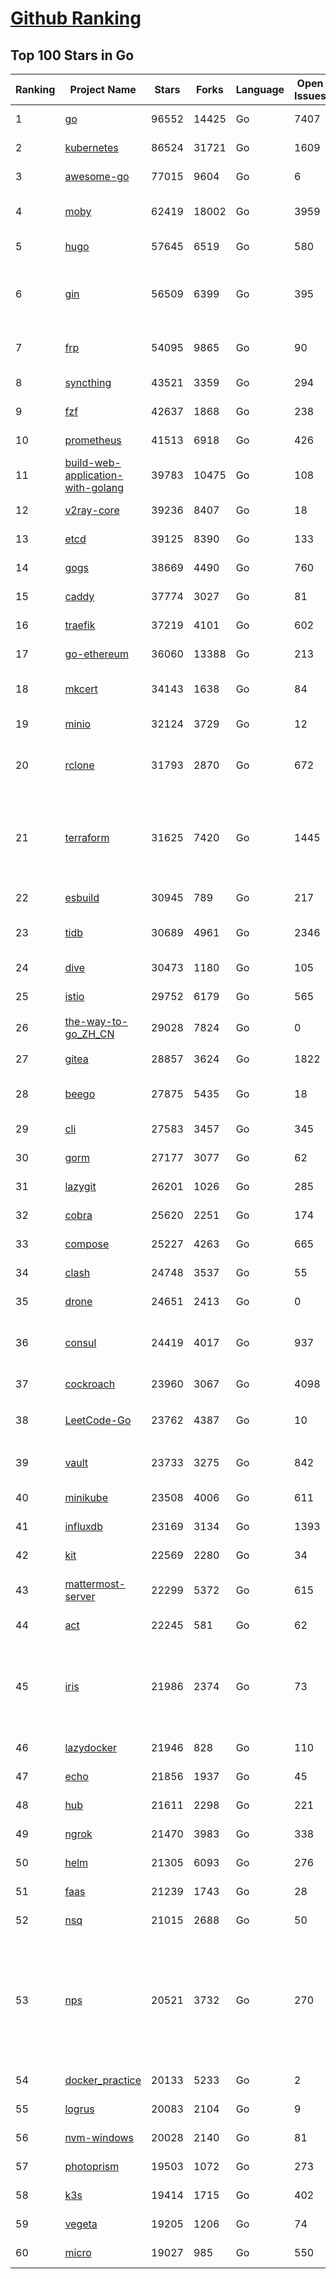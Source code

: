 [Github Ranking](../README.md)
==========

## Top 100 Stars in Go

| Ranking | Project Name | Stars | Forks | Language | Open Issues | Description | Last Commit |
| ------- | ------------ | ----- | ----- | -------- | ----------- | ----------- | ----------- |
| 1 | [go](https://github.com/golang/go) | 96552 | 14425 | Go | 7407 | The Go programming language | 2022-03-16T01:42:39Z |
| 2 | [kubernetes](https://github.com/kubernetes/kubernetes) | 86524 | 31721 | Go | 1609 | Production-Grade Container Scheduling and Management | 2022-03-16T02:50:28Z |
| 3 | [awesome-go](https://github.com/avelino/awesome-go) | 77015 | 9604 | Go | 6 | A curated list of awesome Go frameworks, libraries and software | 2022-03-15T23:48:49Z |
| 4 | [moby](https://github.com/moby/moby) | 62419 | 18002 | Go | 3959 | Moby Project - a collaborative project for the container ecosystem to assemble container-based systems | 2022-03-15T23:54:40Z |
| 5 | [hugo](https://github.com/gohugoio/hugo) | 57645 | 6519 | Go | 580 | The world’s fastest framework for building websites. | 2022-03-15T15:34:55Z |
| 6 | [gin](https://github.com/gin-gonic/gin) | 56509 | 6399 | Go | 395 | Gin is a HTTP web framework written in Go (Golang). It features a Martini-like API with much better performance -- up to 40 times faster. If you need smashing performance, get yourself some Gin. | 2022-03-15T09:42:43Z |
| 7 | [frp](https://github.com/fatedier/frp) | 54095 | 9865 | Go | 90 | A fast reverse proxy to help you expose a local server behind a NAT or firewall to the internet. | 2022-03-15T10:28:31Z |
| 8 | [syncthing](https://github.com/syncthing/syncthing) | 43521 | 3359 | Go | 294 | Open Source Continuous File Synchronization | 2022-03-16T00:57:18Z |
| 9 | [fzf](https://github.com/junegunn/fzf) | 42637 | 1868 | Go | 238 | :cherry_blossom: A command-line fuzzy finder | 2022-03-09T08:04:55Z |
| 10 | [prometheus](https://github.com/prometheus/prometheus) | 41513 | 6918 | Go | 426 | The Prometheus monitoring system and time series database. | 2022-03-16T00:01:31Z |
| 11 | [build-web-application-with-golang](https://github.com/astaxie/build-web-application-with-golang) | 39783 | 10475 | Go | 108 | A golang ebook intro how to build a web with golang | 2022-02-02T03:40:36Z |
| 12 | [v2ray-core](https://github.com/v2ray/v2ray-core) | 39236 | 8407 | Go | 18 | A platform for building proxies to bypass network restrictions. | 2022-03-16T03:01:36Z |
| 13 | [etcd](https://github.com/etcd-io/etcd) | 39125 | 8390 | Go | 133 | Distributed reliable key-value store for the most critical data of a distributed system | 2022-03-15T19:31:24Z |
| 14 | [gogs](https://github.com/gogs/gogs) | 38669 | 4490 | Go | 760 | Gogs is a painless self-hosted Git service | 2022-03-15T18:04:28Z |
| 15 | [caddy](https://github.com/caddyserver/caddy) | 37774 | 3027 | Go | 81 | Fast, multi-platform web server with automatic HTTPS | 2022-03-15T22:09:26Z |
| 16 | [traefik](https://github.com/traefik/traefik) | 37219 | 4101 | Go | 602 | The Cloud Native Application Proxy | 2022-03-15T20:07:47Z |
| 17 | [go-ethereum](https://github.com/ethereum/go-ethereum) | 36060 | 13388 | Go | 213 | Official Go implementation of the Ethereum protocol | 2022-03-16T02:50:29Z |
| 18 | [mkcert](https://github.com/FiloSottile/mkcert) | 34143 | 1638 | Go | 84 | A simple zero-config tool to make locally trusted development certificates with any names you'd like. | 2022-02-20T19:58:21Z |
| 19 | [minio](https://github.com/minio/minio) | 32124 | 3729 | Go | 12 | High Performance, Kubernetes Native Object Storage | 2022-03-16T00:45:51Z |
| 20 | [rclone](https://github.com/rclone/rclone) | 31793 | 2870 | Go | 672 | "rsync for cloud storage" - Google Drive, S3, Dropbox, Backblaze B2, One Drive, Swift, Hubic, Wasabi, Google Cloud Storage, Yandex Files | 2022-03-15T11:39:41Z |
| 21 | [terraform](https://github.com/hashicorp/terraform) | 31625 | 7420 | Go | 1445 | Terraform enables you to safely and predictably create, change, and improve infrastructure. It is an open source tool that codifies APIs into declarative configuration files that can be shared amongst team members, treated as code, edited, reviewed, and versioned. | 2022-03-16T00:31:41Z |
| 22 | [esbuild](https://github.com/evanw/esbuild) | 30945 | 789 | Go | 217 | An extremely fast JavaScript and CSS bundler and minifier | 2022-03-15T02:38:18Z |
| 23 | [tidb](https://github.com/pingcap/tidb) | 30689 | 4961 | Go | 2346 | TiDB is an open source distributed HTAP database compatible with the MySQL protocol  | 2022-03-16T03:01:53Z |
| 24 | [dive](https://github.com/wagoodman/dive) | 30473 | 1180 | Go | 105 | A tool for exploring each layer in a docker image | 2022-03-15T21:08:11Z |
| 25 | [istio](https://github.com/istio/istio) | 29752 | 6179 | Go | 565 | Connect, secure, control, and observe services. | 2022-03-16T02:56:50Z |
| 26 | [the-way-to-go_ZH_CN](https://github.com/unknwon/the-way-to-go_ZH_CN) | 29028 | 7824 | Go | 0 | 《The Way to Go》中文译本，中文正式名《Go 入门指南》 | 2022-03-08T11:53:55Z |
| 27 | [gitea](https://github.com/go-gitea/gitea) | 28857 | 3624 | Go | 1822 | Git with a cup of tea, painless self-hosted git service | 2022-03-16T02:51:23Z |
| 28 | [beego](https://github.com/beego/beego) | 27875 | 5435 | Go | 18 | beego is an open-source, high-performance web framework for the Go programming language. | 2022-03-12T10:49:01Z |
| 29 | [cli](https://github.com/cli/cli) | 27583 | 3457 | Go | 345 | GitHub’s official command line tool | 2022-03-16T02:08:57Z |
| 30 | [gorm](https://github.com/go-gorm/gorm) | 27177 | 3077 | Go | 62 | The fantastic ORM library for Golang, aims to be developer friendly | 2022-03-14T14:19:19Z |
| 31 | [lazygit](https://github.com/jesseduffield/lazygit) | 26201 | 1026 | Go | 285 | simple terminal UI for git commands | 2022-03-15T13:16:40Z |
| 32 | [cobra](https://github.com/spf13/cobra) | 25620 | 2251 | Go | 174 | A Commander for modern Go CLI interactions | 2022-03-15T17:12:56Z |
| 33 | [compose](https://github.com/docker/compose) | 25227 | 4263 | Go | 665 | Define and run multi-container applications with Docker | 2022-03-15T17:43:14Z |
| 34 | [clash](https://github.com/Dreamacro/clash) | 24748 | 3537 | Go | 55 | A rule-based tunnel in Go. | 2022-03-15T03:30:53Z |
| 35 | [drone](https://github.com/harness/drone) | 24651 | 2413 | Go | 0 | Drone is a Container-Native, Continuous Delivery Platform | 2022-03-15T15:15:12Z |
| 36 | [consul](https://github.com/hashicorp/consul) | 24419 | 4017 | Go | 937 | Consul is a distributed, highly available, and data center aware solution to connect and configure applications across dynamic, distributed infrastructure. | 2022-03-16T01:18:13Z |
| 37 | [cockroach](https://github.com/cockroachdb/cockroach) | 23960 | 3067 | Go | 4098 | CockroachDB - the open source, cloud-native distributed SQL database. | 2022-03-16T02:55:01Z |
| 38 | [LeetCode-Go](https://github.com/halfrost/LeetCode-Go) | 23762 | 4387 | Go | 10 | ✅ Solutions to LeetCode by Go, 100% test coverage, runtime beats 100% / LeetCode 题解 | 2022-03-12T17:24:21Z |
| 39 | [vault](https://github.com/hashicorp/vault) | 23733 | 3275 | Go | 842 | A tool for secrets management, encryption as a service, and privileged access management | 2022-03-16T02:41:02Z |
| 40 | [minikube](https://github.com/kubernetes/minikube) | 23508 | 4006 | Go | 611 | Run Kubernetes locally | 2022-03-16T00:36:14Z |
| 41 | [influxdb](https://github.com/influxdata/influxdb) | 23169 | 3134 | Go | 1393 | Scalable datastore for metrics, events, and real-time analytics | 2022-03-15T20:14:19Z |
| 42 | [kit](https://github.com/go-kit/kit) | 22569 | 2280 | Go | 34 | A standard library for microservices. | 2022-03-15T20:38:00Z |
| 43 | [mattermost-server](https://github.com/mattermost/mattermost-server) | 22299 | 5372 | Go | 615 | Mattermost is an open source platform for secure collaboration across the entire software development lifecycle. | 2022-03-15T21:42:48Z |
| 44 | [act](https://github.com/nektos/act) | 22245 | 581 | Go | 62 | Run your GitHub Actions locally 🚀 | 2022-03-14T19:46:32Z |
| 45 | [iris](https://github.com/kataras/iris) | 21986 | 2374 | Go | 73 | The fastest HTTP/2 Go Web Framework. AWS Lambda, gRPC, MVC, Unique Router, Websockets, Sessions, Test suite, Dependency Injection and more. A true successor of expressjs and laravel \| 谢谢 https://github.com/kataras/iris/issues/1329 \| | 2022-03-12T10:32:31Z |
| 46 | [lazydocker](https://github.com/jesseduffield/lazydocker) | 21946 | 828 | Go | 110 | The lazier way to manage everything docker | 2022-02-22T07:30:06Z |
| 47 | [echo](https://github.com/labstack/echo) | 21856 | 1937 | Go | 45 | High performance, minimalist Go web framework | 2022-03-15T23:56:51Z |
| 48 | [hub](https://github.com/github/hub) | 21611 | 2298 | Go | 221 | A command-line tool that makes git easier to use with GitHub. | 2022-02-26T22:35:35Z |
| 49 | [ngrok](https://github.com/inconshreveable/ngrok) | 21470 | 3983 | Go | 338 | Introspected tunnels to localhost | 2021-12-16T15:44:31Z |
| 50 | [helm](https://github.com/helm/helm) | 21305 | 6093 | Go | 276 | The Kubernetes Package Manager | 2022-03-15T12:47:30Z |
| 51 | [faas](https://github.com/openfaas/faas) | 21239 | 1743 | Go | 28 | OpenFaaS - Serverless Functions Made Simple | 2022-02-22T18:45:48Z |
| 52 | [nsq](https://github.com/nsqio/nsq) | 21015 | 2688 | Go | 50 | A realtime distributed messaging platform | 2022-01-06T05:16:54Z |
| 53 | [nps](https://github.com/ehang-io/nps) | 20521 | 3732 | Go | 270 | 一款轻量级、高性能、功能强大的内网穿透代理服务器。支持tcp、udp、socks5、http等几乎所有流量转发，可用来访问内网网站、本地支付接口调试、ssh访问、远程桌面，内网dns解析、内网socks5代理等等……，并带有功能强大的web管理端。a lightweight, high-performance, powerful intranet penetration proxy server, with a powerful web management terminal. | 2022-03-04T08:22:46Z |
| 54 | [docker_practice](https://github.com/yeasy/docker_practice) | 20133 | 5233 | Go | 2 | Learn and understand Docker technologies, with real DevOps practice! | 2022-03-13T17:10:56Z |
| 55 | [logrus](https://github.com/sirupsen/logrus) | 20083 | 2104 | Go | 9 | Structured, pluggable logging for Go. | 2022-03-10T05:47:50Z |
| 56 | [nvm-windows](https://github.com/coreybutler/nvm-windows) | 20028 | 2140 | Go | 81 | A node.js version management utility for Windows. Ironically written in Go. | 2022-03-14T07:36:17Z |
| 57 | [photoprism](https://github.com/photoprism/photoprism) | 19503 | 1072 | Go | 273 | Photos App powered by Go and Google TensorFlow 🌈 ✨ | 2022-03-15T18:09:08Z |
| 58 | [k3s](https://github.com/k3s-io/k3s) | 19414 | 1715 | Go | 402 | Lightweight Kubernetes | 2022-03-16T01:09:26Z |
| 59 | [vegeta](https://github.com/tsenart/vegeta) | 19205 | 1206 | Go | 74 | HTTP load testing tool and library. It's over 9000! | 2022-02-15T05:22:49Z |
| 60 | [micro](https://github.com/zyedidia/micro) | 19027 | 985 | Go | 550 | A modern and intuitive terminal-based text editor | 2022-03-07T18:31:47Z |

